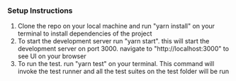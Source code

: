 ### Setup Instructions

1. Clone the repo on your local machine and run "yarn install" on your terminal to install dependencies of the project
2. To start the development server run "yarn start". this will start the development server on port 3000. navigate to "http://localhost:3000" to see UI on your browser
3. To run the test. run "yarn test" on your terminal. This command will invoke the test runner and all the test suites on the test folder will be run